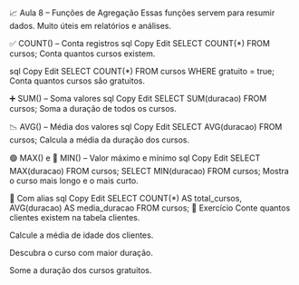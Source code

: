 📈 Aula 8 – Funções de Agregação
Essas funções servem para resumir dados. Muito úteis em relatórios e análises.

✅ COUNT() – Conta registros
sql
Copy
Edit
SELECT COUNT(*) FROM cursos;
Conta quantos cursos existem.

sql
Copy
Edit
SELECT COUNT(*) FROM cursos WHERE gratuito = true;
Conta quantos cursos são gratuitos.

➕ SUM() – Soma valores
sql
Copy
Edit
SELECT SUM(duracao) FROM cursos;
Soma a duração de todos os cursos.

📉 AVG() – Média dos valores
sql
Copy
Edit
SELECT AVG(duracao) FROM cursos;
Calcula a média da duração dos cursos.

🟢 MAX() e 🔴 MIN() – Valor máximo e mínimo
sql
Copy
Edit
SELECT MAX(duracao) FROM cursos;
SELECT MIN(duracao) FROM cursos;
Mostra o curso mais longo e o mais curto.

🧠 Com alias
sql
Copy
Edit
SELECT COUNT(*) AS total_cursos,
       AVG(duracao) AS media_duracao
FROM cursos;
📝 Exercício
Conte quantos clientes existem na tabela clientes.

Calcule a média de idade dos clientes.

Descubra o curso com maior duração.

Some a duração dos cursos gratuitos.

